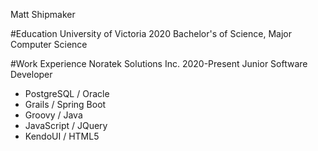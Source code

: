 Matt Shipmaker

#Education
University of Victoria 2020
Bachelor's of Science, Major Computer Science

#Work Experience
Noratek Solutions Inc. 2020-Present
Junior Software Developer
- PostgreSQL / Oracle
- Grails / Spring Boot
- Groovy / Java
- JavaScript / JQuery
- KendoUI / HTML5

